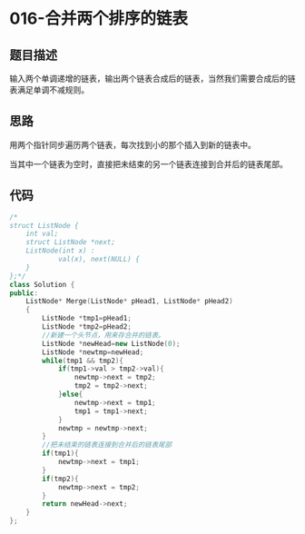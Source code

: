 # 016-合并两个排序的链表



## 题目描述

输入两个单调递增的链表，输出两个链表合成后的链表，当然我们需要合成后的链表满足单调不减规则。



## 思路

用两个指针同步遍历两个链表，每次找到小的那个插入到新的链表中。

当其中一个链表为空时，直接把未结束的另一个链表连接到合并后的链表尾部。



## 代码

```c++
/*
struct ListNode {
	int val;
	struct ListNode *next;
	ListNode(int x) :
			val(x), next(NULL) {
	}
};*/
class Solution {
public:
    ListNode* Merge(ListNode* pHead1, ListNode* pHead2)
    {
        ListNode *tmp1=pHead1;
        ListNode *tmp2=pHead2;
        //新建一个头节点，用来存合并的链表。
        ListNode *newHead=new ListNode(0);
        ListNode *newtmp=newHead;
        while(tmp1 && tmp2){
            if(tmp1->val > tmp2->val){
                newtmp->next = tmp2;
                tmp2 = tmp2->next;
            }else{
                newtmp->next = tmp1;
                tmp1 = tmp1->next;
            }
            newtmp = newtmp->next;
        }
        //把未结束的链表连接到合并后的链表尾部
        if(tmp1){
            newtmp->next = tmp1;
        }
        if(tmp2){
            newtmp->next = tmp2;
        }
        return newHead->next;
    }
};
```

